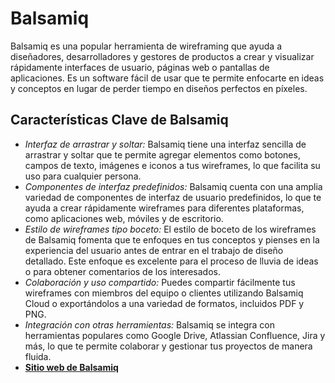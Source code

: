 # Balsamiq

Balsamiq es una popular herramienta de wireframing que ayuda a diseñadores, desarrolladores y gestores de productos a crear y visualizar rápidamente interfaces de usuario, páginas web o pantallas de aplicaciones. Es un software fácil de usar que te permite enfocarte en ideas y conceptos en lugar de perder tiempo en diseños perfectos en píxeles.

## Características Clave de Balsamiq

- *Interfaz de arrastrar y soltar:* Balsamiq tiene una interfaz sencilla de arrastrar y soltar que te permite agregar elementos como botones, campos de texto, imágenes e iconos a tus wireframes, lo que facilita su uso para cualquier persona.
- *Componentes de interfaz predefinidos:* Balsamiq cuenta con una amplia variedad de componentes de interfaz de usuario predefinidos, lo que te ayuda a crear rápidamente wireframes para diferentes plataformas, como aplicaciones web, móviles y de escritorio.
- *Estilo de wireframes tipo boceto:* El estilo de boceto de los wireframes de Balsamiq fomenta que te enfoques en tus conceptos y pienses en la experiencia del usuario antes de entrar en el trabajo de diseño detallado. Este enfoque es excelente para el proceso de lluvia de ideas o para obtener comentarios de los interesados.
- *Colaboración y uso compartido:* Puedes compartir fácilmente tus wireframes con miembros del equipo o clientes utilizando Balsamiq Cloud o exportándolos a una variedad de formatos, incluidos PDF y PNG.
- *Integración con otras herramientas:* Balsamiq se integra con herramientas populares como Google Drive, Atlassian Confluence, Jira y más, lo que te permite colaborar y gestionar tus proyectos de manera fluida.
- **[Sitio web de Balsamiq](https://balsamiq.com/)**

